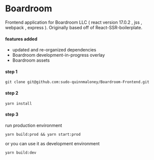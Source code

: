 # Boardroom

Frontend application for Boardroom LLC ( react version 17.0.2 , jss , webpack , express ). Originally based off of React-SSR-boilerplate. 

#### features added 

- updated and re-organized dependencies
- Boardroom development-in-progress overlay
- Boardroom assets

#### step 1 

```
git clone git@github.com:sudo-quinnmaloney/Boardroom-Frontend.git
```

#### step 2

```
yarn install
```
#### step 3

run production environment

```
yarn build:prod && yarn start:prod
```

or you can use it as development environment 

```
yarn build:dev
```



